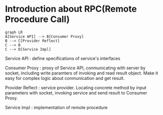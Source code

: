 # Introduction about RPC(Remote Procedure Call)


```mermaid
graph LR
A[Service API] --> B[Consumer Proxy]
B --> C[Provider Reflect]
C --> B
C --> D[Service Impl]
```

Service API      : define specifications of service's interfaces

Consumer Proxy   : proxy of Service API, conmunicating with server by socket, 
  including write paramters of invoking and read result object.
  Make it easy for complex logic about conmunication and get result.

Provider Reflect : service provider. Locating concrete method by input 
  parameters with socket, invoking service and send result to Consumer Proxy.

Service Impl     : implementation of remote procedure

